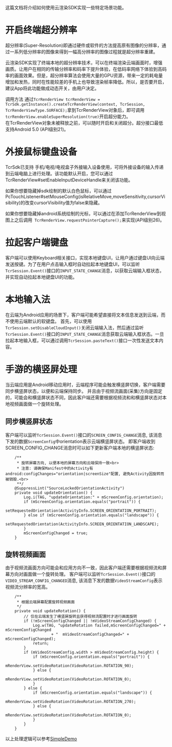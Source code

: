 这篇文档将介绍如何使用云渲染SDK实现一些特定场景功能。

# 开启终端超分辨率
超分辨率(Super-Resolution)即通过硬件或软件的方法提高原有图像的分辨率，通过一系列低分辨率的图像来得到一幅高分辨率的图像过程就是超分辨率重建。

云渲染SDK实现了终端本地的超分辨率技术，可以在终端渲染云端画面时，增强画质。让用户在相同的传输分辨率和码率下提升体验，在低码率网络下体验到高码率的画面效果。但是，超分辨率算法会使用大量的GPU资源，带来一定的耗电量增加和发热，同时在性能较差的手机上也导致渲染帧率降低。所以，是否要开启，建议App将此功能做成动态开关，由用户决定。

调用方法 
通过```TcrRenderView tcrRenderView = TcrSdk.getInstance().createTcrRenderView(context, TcrSession, TcrRenderViewType.SURFACE);```拿到TcrRenderView对象后，即可调用```tcrRenderView.enableSuperResolution(true)```开启超分能力。  
在TcrRenderView对象未被释放之前，可以随时开启和关闭超分。超分接口最低支持Android 5.0 (API级别21)。

# 外接鼠标键盘设备
TcrSdk已支持 手机/电视/电视盒子外接输入设备使用，可将外接设备的输入传递到云端电脑上进行处理。该功能默认开启，您可以通过TcrRenderView#setEnableInputDeviceHandle来关闭该功能。

如果你想要隐藏掉sdk绘制的默认白色鼠标，可以通过PcTouchListener#setMouseConfig(isRelativeMove,moveSensitivity,cursorVisibility)的改变cursorVisibility值为false来隐藏。

如果你想要隐藏掉android系统绘制的光标，可以通过在添加TcrRenderView到视图上之后调用``` TcrRenderView.requestPointerCapture();```来实现(API级别26)。

# 拉起客户端键盘
客户端可以使用Keyboard相关接口，实现本地键盘UI，让用户通过键盘UI向云端发送按键。为了在用户点击输入框时自动拉起本地键盘UI，可以监听```TcrSession.Event()```接口的```INPUT_STATE_CHANGE```消息，以获取云端输入框状态，并实现自动拉起本地键盘UI的功能。

# 本地输入法
在云端为Android应用的场景下，客户端可能希望直接将文本信息发送到云端，而不使用云端默认的软键盘。
首先，可以使用```TcrSession.setDisableCloudInput()```关闭云端输入法，然后通过监听```TcrSession.Event()```接口的```INPUT_STATE_CHANGE```消息获取云端输入框状态。一旦拉起本地输入框，可以通过调用```TcrSession.pasteText()```接口一次性发送文本内容。

# 手游的横竖屏处理
当云端应用是Android移动应用时，云端程序可能会触发横竖屏切换，客户端需要同步横竖屏状态，以便和云端保持同步。
并且由于视频流画面(采集)方向是固定的，可能会和横竖屏状态不同，因此客户端还需要根据视频流和和横竖屏状态对本地视频画面做一个旋转处理。

## 同步横竖屏状态
客户端可以监听```TcrSession.Event()```接口的```SCREEN_CONFIG_CHANGE```消息, 该消息下发的数据```ScreenConfig```中orientation表示云端横竖屏状态。
即客户端收到SCREEN_CONFIG_CHANGE消息时可以如下更新客户端本地的横竖屏状态:
```
    /**
     * 旋转屏幕方向, 以便本地的屏幕方向和云端保持一致<br>
     * 注意: 请确保Manifest中的Activity有android:configChanges="orientation|screenSize"配置, 避免Activity因旋转而被销毁.<br>
     **/
    @SuppressLint("SourceLockedOrientationActivity")
    private void updateOrientation() {
        Log.i(TAG, "updateOrientation:" + mScreenConfig.orientation);
        if (mScreenConfig.orientation.equals("portrait")) {
            setRequestedOrientation(ActivityInfo.SCREEN_ORIENTATION_PORTRAIT);
        } else if (mScreenConfig.orientation.equals("landscape")) {
            setRequestedOrientation(ActivityInfo.SCREEN_ORIENTATION_LANDSCAPE);
        }
        mScreenConfigChanged = true;
    }
```
## 旋转视频画面
由于视频流画面方向可能会和应用方向不一致，因此客户端还需要根据视频流和屏幕方向对画面做一个旋转处理。
客户端可以监听```TcrSession.Event()```接口的```VIDEO_STREAM_CONFIG_CHANGED```消息, 该消息下发的数据```VideoStreamConfig```表示视频流分辨率的宽高。
```
    /**
     * 根据云端屏幕配置旋转视频画面
     */
    private void updateRotation() {
    	// 仅在云端发生了横竖屏旋转且获得视频流配置时才进行画面旋转
        if (!mScreenConfigChanged || !mVideoStreamConfigChanged) {
            Log.w(TAG, "updateRotation failed,mScreenConfigChanged=" + mScreenConfigChanged
                    + "  mVideoStreamConfigChanged=" + mScreenConfigChanged);
            return;
        }
        if (mVideoStreamConfig.width > mVideoStreamConfig.height) {
            if (mScreenConfig.orientation.equals("portrait")) {
                mRenderView.setVideoRotation(VideoRotation.ROTATION_90);
            } else {
                mRenderView.setVideoRotation(VideoRotation.ROTATION_0);
            }
        } else {
            if (mScreenConfig.orientation.equals("landscape")) {
                mRenderView.setVideoRotation(VideoRotation.ROTATION_270);
            } else {
                mRenderView.setVideoRotation(VideoRotation.ROTATION_0);
            }
        }
    }
```

以上处理逻辑可以参考[SimpleDemo](../Demo/SimpleDemo.zip)
